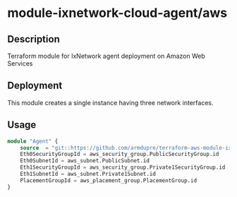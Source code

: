 # module-ixnetwork-cloud-agent/aws

## Description
Terraform module for IxNetwork agent deployment on Amazon Web Services

## Deployment
This module creates a single instance having three network interfaces.

## Usage
```tf
module "Agent" {
	source  = "git::https://github.com/armdupre/terraform-aws-module-ixnetwork-cloud-agent.git"
	Eth0SecurityGroupId = aws_security_group.PublicSecurityGroup.id
	Eth0SubnetId = aws_subnet.PublicSubnet.id
	Eth1SecurityGroupId = aws_security_group.Private1SecurityGroup.id
	Eth1SubnetId = aws_subnet.Private1Subnet.id
	PlacementGroupId = aws_placement_group.PlacementGroup.id
}
```